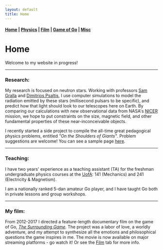 ```yaml
---
layout: default
title: Home
---
```


#### [Home](index.md) | [Physics](physics.md) | [Film](film.md) | [Game of Go](go.md) | [Misc](misc.md)

# Home

Welcome to my website in progress! 

---

### Research:

My research is focused on neutron stars. Working with professors [Sam Gralla](http://u.arizona.edu/~sgralla/) and [Dimitrios Psaltis](http://xtreme.as.arizona.edu/~dpsaltis/), I use computer simulations to model the radiation emitted by these stars (millisecond pulsars to be specific), and predict how that light should look to our telescopes here on Earth. By comparing our calculations with new observational data from NASA's [NICER](https://www.nasa.gov/nicer) mission, we hope to put constraints on the size, magnetic field, and other fundamental properties of these near-inconceivable objects. 

I recently started a side project to compile the all-time great pedagogical physics problems, entitled *"On the Shoulders of Giants"*. Problem suggestions are welcome! You can see a sample page [here](/docs/TimelessProblems_sample.pdf).

---

### Teaching:

I have two years' experience as a teaching assistant (TA) for the freshman undergraduate physics courses at the [UofA](http://w3.physics.arizona.edu/): 141 (Mechanics) and 241 (Electricity & Magnetism). 

I am a nationally ranked 5-dan amateur Go player, and I have taught Go both in private lessons and group workshops.

---

### My film:

From 2012-2017 I directed a feature-length documentary film on the game of Go, [*The Surrounding Game*](https://www.surroundinggamemovie.com/). The project was a labor of love, a worldly adventure, and my attempt to synthesize all the emotions and philosophical questions the game inspires in me. The movie is now available on major streaming platforms - go watch it! Or see the [Film](film.md) tab for more info.

